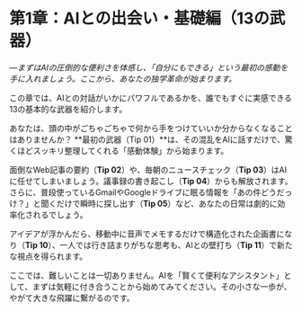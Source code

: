# 第1章：AIとの出会い・基礎編（13の武器）

*—まずはAIの圧倒的な便利さを体感し、「自分にもできる」という最初の感動を手に入れましょう。ここから、あなたの独学革命が始まります。*

この章では、AIとの対話がいかにパワフルであるかを、誰でもすぐに実感できる13の基本的な武器を紹介します。

あなたは、頭の中がごちゃごちゃで何から手をつけていいか分からなくなることはありませんか？ **最初の武器（Tip 01）**は、その混乱をAIに話すだけで、驚くほどスッキリ整理してくれる「感動体験」から始まります。

面倒なWeb記事の要約（**Tip 02**）や、毎朝のニュースチェック（**Tip 03**）はAIに任せてしまいましょう。議事録の書き起こし（**Tip 04**）からも解放されます。さらに、普段使っているGmailやGoogleドライブに眠る情報を「あの件どうだっけ？」と聞くだけで瞬時に探し出す（**Tip 05**）など、あなたの日常は劇的に効率化されるでしょう。

アイデアが浮かんだら、移動中に音声でメモするだけで構造化された企画書になり（**Tip 10**）、一人では行き詰まりがちな思考も、AIとの壁打ち（**Tip 11**）で新たな視点を得られます。

ここでは、難しいことは一切ありません。AIを「賢くて便利なアシスタント」として、まずは気軽に付き合うことから始めてみてください。その小さな一歩が、やがて大きな飛躍に繋がるのです。